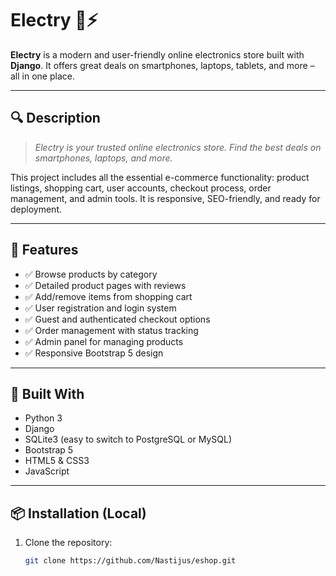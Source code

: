 # Electry 🛒⚡

**Electry** is a modern and user-friendly online electronics store built with **Django**. It offers great deals on smartphones, laptops, tablets, and more – all in one place.

---

## 🔍 Description

> *Electry is your trusted online electronics store. Find the best deals on smartphones, laptops, and more.*

This project includes all the essential e-commerce functionality: product listings, shopping cart, user accounts, checkout process, order management, and admin tools. It is responsive, SEO-friendly, and ready for deployment.

---

## 🚀 Features

- ✅ Browse products by category
- ✅ Detailed product pages with reviews
- ✅ Add/remove items from shopping cart
- ✅ User registration and login system
- ✅ Guest and authenticated checkout options
- ✅ Order management with status tracking
- ✅ Admin panel for managing products
- ✅ Responsive Bootstrap 5 design

---

## 🧰 Built With

- Python 3
- Django
- SQLite3 (easy to switch to PostgreSQL or MySQL)
- Bootstrap 5
- HTML5 & CSS3
- JavaScript

---

## 📦 Installation (Local)

1. Clone the repository:
   ```bash
   git clone https://github.com/Nastijus/eshop.git
